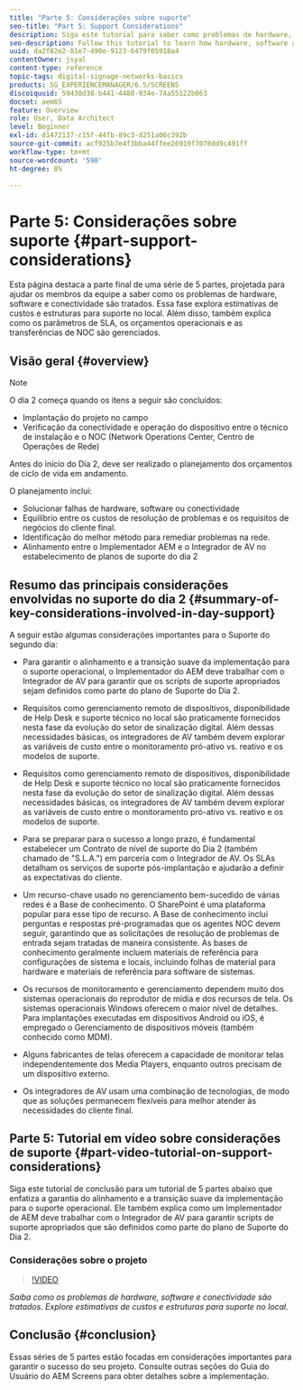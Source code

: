 ```yaml
---
title: "Parte 5: Considerações sobre suporte"
seo-title: "Part 5: Support Considerations"
description: Siga este tutorial para saber como problemas de hardware, software e conectividade são tratados. Explore estimativas de custos e estruturas para suporte no local. Além disso, saiba como os parâmetros de SLA, os orçamentos operacionais e as transferências de NOC são gerenciados.
seo-description: Follow this tutorial to learn how hardware, software and connectivity issues are addressed. Explore cost estimations and frameworks for onsite support. Additionally learn how SLA parameters, operational budgets, and NOC handoffs are managed.
uuid: da2f82e2-81e7-490e-9123-6479f05918a4
contentOwner: jsyal
content-type: reference
topic-tags: digital-signage-networks-basics
products: SG_EXPERIENCEMANAGER/6.5/SCREENS
discoiquuid: 59430d38-b441-4488-934e-74a55122b063
docset: aem65
feature: Overview
role: User, Data Architect
level: Beginner
exl-id: d1472137-c15f-44fb-89c3-d251a06c392b
source-git-commit: acf925b7e4f3bba44ffee26919f7078dd9c491ff
workflow-type: tm+mt
source-wordcount: '598'
ht-degree: 0%

---
```


# Parte 5: Considerações sobre suporte {#part-support-considerations}

Esta página destaca a parte final de uma série de 5 partes, projetada para ajudar os membros da equipe a saber como os problemas de hardware, software e conectividade são tratados. Essa fase explora estimativas de custos e estruturas para suporte no local. Além disso, também explica como os parâmetros de SLA, os orçamentos operacionais e as transferências de NOC são gerenciados.

## Visão geral {#overview}

>[!NOTE]
>
>O dia 2 começa quando os itens a seguir são concluídos:
>
>* Implantação do projeto no campo
>* Verificação da conectividade e operação do dispositivo entre o técnico de instalação e o NOC (Network Operations Center, Centro de Operações de Rede)
>
>Antes do início do Dia 2, deve ser realizado o planejamento dos orçamentos de ciclo de vida em andamento.

O planejamento inclui:

* Solucionar falhas de hardware, software ou conectividade
* Equilíbrio entre os custos de resolução de problemas e os requisitos de negócios do cliente final.
* Identificação do melhor método para remediar problemas na rede.
* Alinhamento entre o Implementador AEM e o Integrador de AV no estabelecimento de planos de suporte do dia 2

## Resumo das principais considerações envolvidas no suporte do dia 2 {#summary-of-key-considerations-involved-in-day-support}

A seguir estão algumas considerações importantes para o Suporte do segundo dia:

* Para garantir o alinhamento e a transição suave da implementação para o suporte operacional, o Implementador do AEM deve trabalhar com o Integrador de AV para garantir que os scripts de suporte apropriados sejam definidos como parte do plano de Suporte do Dia 2.
* Requisitos como gerenciamento remoto de dispositivos, disponibilidade de Help Desk e suporte técnico no local são praticamente fornecidos nesta fase da evolução do setor de sinalização digital. Além dessas necessidades básicas, os integradores de AV também devem explorar as variáveis de custo entre o monitoramento pró-ativo vs. reativo e os modelos de suporte.

* Requisitos como gerenciamento remoto de dispositivos, disponibilidade de Help Desk e suporte técnico no local são praticamente fornecidos nesta fase da evolução do setor de sinalização digital. Além dessas necessidades básicas, os integradores de AV também devem explorar as variáveis de custo entre o monitoramento pró-ativo vs. reativo e os modelos de suporte.
* Para se preparar para o sucesso a longo prazo, é fundamental estabelecer um Contrato de nível de suporte do Dia 2 (também chamado de &quot;S.L.A.&quot;) em parceria com o Integrador de AV. Os SLAs detalham os serviços de suporte pós-implantação e ajudarão a definir as expectativas do cliente.
* Um recurso-chave usado no gerenciamento bem-sucedido de várias redes é a Base de conhecimento. O SharePoint é uma plataforma popular para esse tipo de recurso. A Base de conhecimento inclui perguntas e respostas pré-programadas que os agentes NOC devem seguir, garantindo que as solicitações de resolução de problemas de entrada sejam tratadas de maneira consistente. As bases de conhecimento geralmente incluem materiais de referência para configurações de sistema e locais, incluindo folhas de material para hardware e materiais de referência para software de sistemas.
* Os recursos de monitoramento e gerenciamento dependem muito dos sistemas operacionais do reprodutor de mídia e dos recursos de tela. Os sistemas operacionais Windows oferecem o maior nível de detalhes. Para implantações executadas em dispositivos Android ou iOS, é empregado o Gerenciamento de dispositivos móveis (também conhecido como MDM).
* Alguns fabricantes de telas oferecem a capacidade de monitorar telas independentemente dos Media Players, enquanto outros precisam de um dispositivo externo.
* Os integradores de AV usam uma combinação de tecnologias, de modo que as soluções permanecem flexíveis para melhor atender às necessidades do cliente final.

## Parte 5: Tutorial em vídeo sobre considerações de suporte {#part-video-tutorial-on-support-considerations}

Siga este tutorial de conclusão para um tutorial de 5 partes abaixo que enfatiza a garantia do alinhamento e a transição suave da implementação para o suporte operacional. Ele também explica como um Implementador de AEM deve trabalhar com o Integrador de AV para garantir scripts de suporte apropriados que são definidos como parte do plano de Suporte do Dia 2.

### Considerações sobre o projeto

>[!VIDEO](https://video.tv.adobe.com/v/28383)

*Saiba como os problemas de hardware, software e conectividade são tratados. Explore estimativas de custos e estruturas para suporte no local.*

## Conclusão {#conclusion}

Essas séries de 5 partes estão focadas em considerações importantes para garantir o sucesso do seu projeto. Consulte outras seções do Guia do Usuário do AEM Screens para obter detalhes sobre a implementação.
